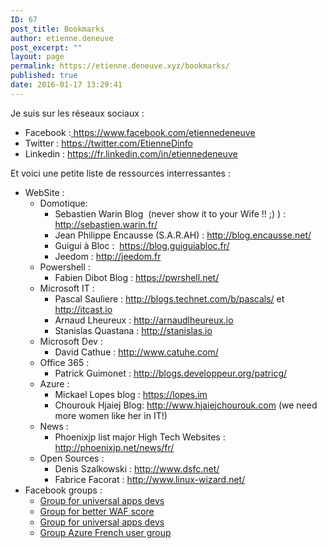 ```yaml
---
ID: 67
post_title: Bookmarks
author: etienne.deneuve
post_excerpt: ""
layout: page
permalink: https://etienne.deneuve.xyz/bookmarks/
published: true
date: 2016-01-17 13:29:41
---
```

Je suis sur les réseaux sociaux :
<ul>
 	<li>Facebook :<a href="https://www.facebook.com/etiennedeneuve"> https://www.facebook.com/etiennedeneuve</a></li>
 	<li>Twitter : <a href="https://twitter.com/EtienneDinfo">https://twitter.com/EtienneDinfo</a></li>
 	<li>Linkedin : <a href="https://fr.linkedin.com/in/etiennedeneuve">https://fr.linkedin.com/in/etiennedeneuve</a></li>
</ul>
Et voici une petite liste de ressources interressantes :
<ul>
 	<li>WebSite :
<ul>
 	<li>Domotique:
<ul>
 	<li>Sebastien Warin Blog  (never show it to your Wife !! ;) ) : <a href="http://sebastien.warin.fr/" target="_blank" rel="noopener noreferrer">http://sebastien.warin.fr/ </a></li>
 	<li>Jean Philippe Encausse (S.A.R.AH) : <a href="http://blog.encausse.net/" target="_blank" rel="noopener noreferrer">http://blog.encausse.net/</a></li>
 	<li>Guigui à Bloc :  <a href="https://blog.guiguiabloc.fr/" target="_blank" rel="noopener noreferrer">https://blog.guiguiabloc.fr/</a></li>
 	<li>Jeedom : <a href="http://jeedom.fr" target="_blank" rel="noopener noreferrer">http://jeedom.fr</a></li>
</ul>
</li>
 	<li>Powershell :
<ul>
 	<li>Fabien Dibot Blog : <a href="https://pwrshell.net/" target="_blank" rel="noopener noreferrer">https://pwrshell.net/</a></li>
</ul>
</li>
 	<li>Microsoft IT :
<ul>
 	<li>Pascal Sauliere : <a href="http://blogs.technet.com/b/pascals/" target="_blank" rel="noopener noreferrer">http://blogs.technet.com/b/pascals/</a> et <a href="http://itcast.io/">http://itcast.io</a></li>
 	<li>Arnaud Lheureux : <a href="http://arnaudlheureux.io/">http://arnaudlheureux.io</a></li>
 	<li>Stanislas Quastana : <a href="http://stanislas.io">http://stanislas.io </a></li>
</ul>
</li>
 	<li>Microsoft Dev :
<ul>
 	<li>David Cathue : <a href="http://www.catuhe.com/" target="_blank" rel="noopener noreferrer">http://www.catuhe.com/</a></li>
</ul>
</li>
 	<li>Office 365 :
<ul>
 	<li>Patrick Guimonet : <a href="http://blogs.developpeur.org/patricg/" target="_blank" rel="noopener noreferrer">http://blogs.developpeur.org/patricg/</a></li>
</ul>
</li>
 	<li>Azure :
<ul>
 	<li>Mickael Lopes blog : <a href="https://lopes.im">https://lopes.im</a></li>
 	<li>Chourouk Hjaiej Blog: <a href="http://www.hjaiejchourouk.com" target="_blank" rel="noopener noreferrer">http://www.hjaiejchourouk.com</a> (we need more women like her in IT!)</li>
</ul>
</li>
 	<li>News :
<ul>
 	<li>Phoenixjp list major High Tech Websites : <a href="http://phoenixjp.net/news/fr/" target="_blank" rel="noopener noreferrer">http://phoenixjp.net/news/fr/</a></li>
</ul>
</li>
 	<li>Open Sources :
<ul>
 	<li>Denis Szalkowski : <a href="http://www.dsfc.net/" target="_blank" rel="noopener noreferrer">http://www.dsfc.net/</a></li>
 	<li>Fabrice Facorat : <a href="http://www.linux-wizard.net/" target="_blank" rel="noopener noreferrer">http://www.linux-wizard.net/</a></li>
</ul>
</li>
</ul>
</li>
 	<li>Facebook groups :
<ul>
 	<li><a href="https://www.facebook.com/groups/universaldevs" target="_blank" rel="noopener noreferrer">Group for universal apps devs</a></li>
 	<li><a href="https://www.facebook.com/groups/wife.acceptance.factor" target="_blank" rel="noopener noreferrer">Group for better WAF score</a></li>
 	<li><a href="https://www.facebook.com/groups/devwp7" target="_blank" rel="noopener noreferrer">Group for universal apps devs</a></li>
 	<li><a href="https://www.facebook.com/groups/azugfr" target="_blank" rel="noopener noreferrer">Group Azure French user group</a></li>
</ul>
</li>
</ul>
&nbsp;

&nbsp;

&nbsp;